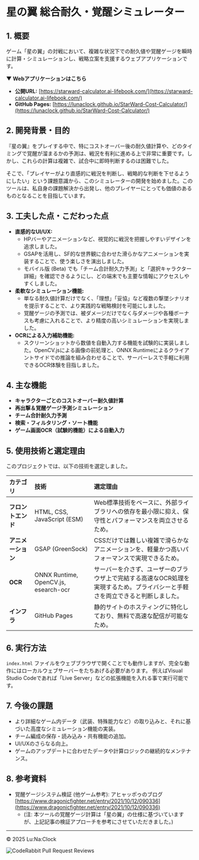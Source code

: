 # 星の翼 総合耐久・覚醒シミュレーター

## 1. 概要

ゲーム「星の翼」の対戦において、複雑な状況下での耐久値や覚醒ゲージを瞬時に計算・シミュレーションし、戦略立案を支援するウェブアプリケーションです。

**▼ Webアプリケーションはこちら**
*   **公開URL:** [https://starward-calculator.ai-lifebook.com/](https://starward-calculator.ai-lifebook.com/)
*   **GitHub Pages:** [https://lunaclock.github.io/StarWard-Cost-Calculator/](https://lunaclock.github.io/StarWard-Cost-Calculator/)

## 2. 開発背景・目的

『星の翼』をプレイする中で、特にコストオーバー後の耐久値計算や、どのタイミングで覚醒が溜まるかの予測は、戦況を有利に進める上で非常に重要です。しかし、これらの計算は複雑で、試合中に即時判断するのは困難でした。

そこで、「プレイヤーがより直感的に戦況を判断し、戦略的な判断を下せるようにしたい」という課題意識から、このシミュレーターの開発を始めました。このツールは、私自身の課題解決から出発し、他のプレイヤーにとっても価値のあるものとなることを目指しています。

## 3. 工夫した点・こだわった点

*   **直感的なUI/UX:**
    *   HPバーやアニメーションなど、視覚的に戦況を把握しやすいデザインを追求しました。
    *   GSAPを活用し、SF的な世界観に合わせた滑らかなアニメーションを実装することで、使う楽しさを演出しました。
    *   モバイル版 (Beta) でも「チーム合計耐久力予測」と「選択キャラクター詳細」を確認できるようにし、どの端末でも主要な情報にアクセスしやすくしました。
*   **柔軟なシミュレーション機能:**
    *   単なる耐久値計算だけでなく、「理想」「妥協」など複数の撃墜シナリオを提示することで、より実践的な戦略検討を可能にしました。
    *   覚醒ゲージの予測では、被ダメージだけでなく与ダメージや各種ボーナスも考慮に入れることで、より精度の高いシミュレーションを実現しました。
*   **OCRによる入力補助機能:**
    *   スクリーンショットから数値を自動入力する機能を試験的に実装しました。OpenCV.jsによる画像の前処理と、ONNX Runtimeによるクライアントサイドでの推論を組み合わせることで、サーバーレスで手軽に利用できるOCR体験を目指しました。

## 4. 主な機能

*   **キャラクターごとのコストオーバー耐久値計算**
*   **再出撃＆覚醒ゲージ予測シミュレーション**
*   **チーム合計耐久力予測**
*   **検索・フィルタリング・ソート機能**
*   **ゲーム画面OCR（試験的機能）による自動入力**

## 5. 使用技術と選定理由

このプロジェクトでは、以下の技術を選定しました。

| カテゴリ | 技術 | 選定理由 |
| :--- | :--- | :--- |
| **フロントエンド** | HTML, CSS, JavaScript (ESM) | Web標準技術をベースに、外部ライブラリへの依存を最小限に抑え、保守性とパフォーマンスを両立させるため。 |
| **アニメーション** | GSAP (GreenSock) | CSSだけでは難しい複雑で滑らかなアニメーションを、軽量かつ高いパフォーマンスで実現できるため。 |
| **OCR** | ONNX Runtime, OpenCV.js, esearch-ocr | サーバーを介さず、ユーザーのブラウザ上で完結する高速なOCR処理を実現するため。プライバシーと手軽さを両立できると判断しました。 |
| **インフラ** | GitHub Pages | 静的サイトのホスティングに特化しており、無料で高速な配信が可能なため。 |

## 6. 実行方法

`index.html` ファイルをウェブブラウザで開くことでも動作しますが、完全な動作にはローカルウェブサーバーをたちあげる必要があります。
例えばVisual Studio Codeであれば「Live Server」などの拡張機能を入れる事で実行可能です。

## 7. 今後の課題

*   より詳細なゲーム内データ（武装、特殊能力など）の取り込みと、それに基づいた高度なシミュレーション機能の実装。
*   チーム編成の保存・読み込み・共有機能の追加。
*   UI/UXのさらなる向上。
*   ゲームのアップデートに合わせたデータや計算ロジックの継続的なメンテナンス。

## 8. 参考資料

*   覚醒ゲージシステム検証 (他ゲーム参考): アヒャッポゥのブログ [https://www.dragonicfighter.net/entry/2021/10/12/090336](https://www.dragonicfighter.net/entry/2021/10/12/090336)
    *   (注: 本ツールの覚醒ゲージ計算は「星の翼」の仕様に基づいていますが、上記記事の検証アプローチを参考にさせていただきました。)

---
© 2025 Lu:Na:Clock

![CodeRabbit Pull Request Reviews](https://img.shields.io/coderabbit/prs/github/LuNaClock/StarWard-Cost-Calculator?utm_source=oss&utm_medium=github&utm_campaign=LuNaClock%2FStarWard-Cost-Calculator&labelColor=171717&color=FF570A&link=https%3A%2F%2Fcoderabbit.ai&label=CodeRabbit+Reviews)
